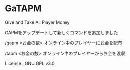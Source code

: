 # GaTAPM
Give and Take All Player Money

GAPMをアップデートして新しくコマンドを追加しました

/gapm <お金の数>
オンライン中のプレイヤーにお金を配布

/tapm <お金の数>
オンライン中のプレイヤーからお金を没収

License : GNU GPL v3.0
